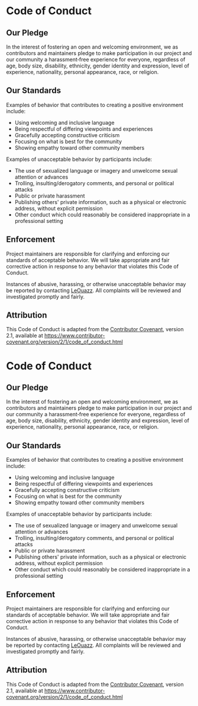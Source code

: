 # Code of Conduct

## Our Pledge
In the interest of fostering an open and welcoming environment, we as contributors and maintainers pledge to make participation in our project and our community a harassment‑free experience for everyone, regardless of age, body size, disability, ethnicity, gender identity and expression, level of experience, nationality, personal appearance, race, or religion.

## Our Standards
Examples of behavior that contributes to creating a positive environment include:
- Using welcoming and inclusive language
- Being respectful of differing viewpoints and experiences
- Gracefully accepting constructive criticism
- Focusing on what is best for the community
- Showing empathy toward other community members

Examples of unacceptable behavior by participants include:
- The use of sexualized language or imagery and unwelcome sexual attention or advances
- Trolling, insulting/derogatory comments, and personal or political attacks
- Public or private harassment
- Publishing others' private information, such as a physical or electronic address, without explicit permission
- Other conduct which could reasonably be considered inappropriate in a professional setting

## Enforcement
Project maintainers are responsible for clarifying and enforcing our standards of acceptable behavior. We will take appropriate and fair corrective action in response to any behavior that violates this Code of Conduct.

Instances of abusive, harassing, or otherwise unacceptable behavior may be reported by contacting [LeOuazz](mailto:Elouazzani.ismailpro@gmail.com). All complaints will be reviewed and investigated promptly and fairly.

## Attribution
This Code of Conduct is adapted from the [Contributor Covenant][homepage], version 2.1, available at https://www.contributor-covenant.org/version/2/1/code_of_conduct.html

[homepage]: https://www.contributor-covenant.org
# Code of Conduct

## Our Pledge
In the interest of fostering an open and welcoming environment, we as contributors and maintainers pledge to make participation in our project and our community a harassment‑free experience for everyone, regardless of age, body size, disability, ethnicity, gender identity and expression, level of experience, nationality, personal appearance, race, or religion.

## Our Standards
Examples of behavior that contributes to creating a positive environment include:
- Using welcoming and inclusive language
- Being respectful of differing viewpoints and experiences
- Gracefully accepting constructive criticism
- Focusing on what is best for the community
- Showing empathy toward other community members

Examples of unacceptable behavior by participants include:
- The use of sexualized language or imagery and unwelcome sexual attention or advances
- Trolling, insulting/derogatory comments, and personal or political attacks
- Public or private harassment
- Publishing others' private information, such as a physical or electronic address, without explicit permission
- Other conduct which could reasonably be considered inappropriate in a professional setting

## Enforcement
Project maintainers are responsible for clarifying and enforcing our standards of acceptable behavior. We will take appropriate and fair corrective action in response to any behavior that violates this Code of Conduct.

Instances of abusive, harassing, or otherwise unacceptable behavior may be reported by contacting [LeOuazz](mailto:Elouazzani.ismailpro@gmail.com). All complaints will be reviewed and investigated promptly and fairly.

## Attribution
This Code of Conduct is adapted from the [Contributor Covenant][homepage], version 2.1, available at https://www.contributor-covenant.org/version/2/1/code_of_conduct.html

[homepage]: https://www.contributor-covenant.org

